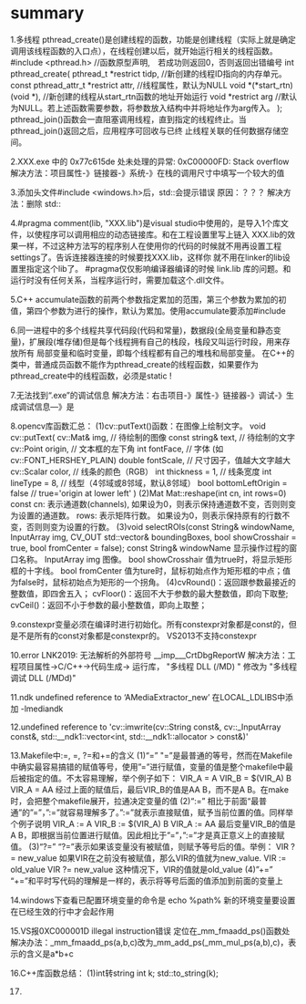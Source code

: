 # summary
1.多线程
  pthread_create()是创建线程的函数，功能是创建线程（实际上就是确定调用该线程函数的入口点），在线程创建以后，就开始运行相关的线程函数。
  #include <pthread.h>
  //函数原型声明,　若成功则返回0，否则返回出错编号
  int pthread_create(
                 pthread_t *restrict tidp,   //新创建的线程ID指向的内存单元。
                 const pthread_attr_t *restrict attr,  //线程属性，默认为NULL
                 void *(*start_rtn)(void *), //新创建的线程从start_rtn函数的地址开始运行
                 void *restrict arg //默认为NULL。若上述函数需要参数，将参数放入结构中并将地址作为arg传入。
                  );
  pthread_join()函数会一直阻塞调用线程，直到指定的线程终止。当pthread_join()返回之后，应用程序可回收与已终
  止线程关联的任何数据存储空间。 
  
2.XXX.exe 中的 0x77c615de 处未处理的异常: 0xC00000FD: Stack overflow
  解决方法：项目属性-》链接器-》系统-》在栈的调用尺寸中填写一个较大的值
  
3.添加头文件#include <windows.h>后，std::会提示错误
  原因：？？？
  解决方法：删除 std::

4.#pragma comment(lib, "XXX.lib")是visual studio中使用的，是导入1个库文件，以使程序可以调用相应的动态链接库。和在工程设置里写上链入
  XXX.lib的效果一样，不过这种方法写的程序别人在使用你的代码的时候就不用再设置工程settings了。告诉连接器连接的时候要找XXX.lib，这样你
  就不用在linker的lib设置里指定这个lib了。
  #pragma仅仅影响编译器编译的时候 link.lib 库的问题。和运行时没有任何关系，当程序运行时，需要加载这个.dll文件。
  	
5.C++ accumulate函数的前两个参数指定累加的范围，第三个参数为累加的初值，第四个参数为进行的操作，默认为累加。使用accumulate要添加#include<numeric>

6.同一进程中的多个线程共享代码段(代码和常量)，数据段(全局变量和静态变量)，扩展段(堆存储)但是每个线程拥有自己的栈段，栈段又叫运行时段，用来存放所有
  局部变量和临时变量，即每个线程都有自己的堆栈和局部变量。
  在C++的类中，普通成员函数不能作为pthread_create的线程函数，如果要作为pthread_create中的线程函数，必须是static !
  
7.无法找到“.exe”的调试信息
  解决方法：右击项目-》属性-》链接器-》调试-》生成调试信息—》是
  
8.opencv库函数汇总：
  (1)cv::putText()函数：在图像上绘制文字。
     void cv::putText(
		  cv::Mat& img, // 待绘制的图像
		  const string& text, // 待绘制的文字
		  cv::Point origin, // 文本框的左下角
		  int fontFace, // 字体 (如cv::FONT_HERSHEY_PLAIN)
		  double fontScale, // 尺寸因子，值越大文字越大
		  cv::Scalar color, // 线条的颜色（RGB）
		  int thickness = 1, // 线条宽度
		  int lineType = 8, // 线型（4邻域或8邻域，默认8邻域）
		  bool bottomLeftOrigin = false // true='origin at lower left'
	 )
  (2)Mat Mat::reshape(int cn, int rows=0) const
     cn: 表示通道数(channels), 如果设为0，则表示保持通道数不变，否则则变为设置的通道数。
	 rows: 表示矩阵行数。 如果设为0，则表示保持原有的行数不变，否则则变为设置的行数。
  (3)void selectROIs(const String& windowName, InputArray img,
                             CV_OUT std::vector<Rect>& boundingBoxes, bool showCrosshair = true, bool fromCenter = false);
	const String& windowName 显示操作过程的窗口名称。
	InputArray img 图像。
	bool showCrosshair 值为true时，将显示矩形框的十字线。
	bool fromCenter 值为ture时，鼠标初始点作为矩形框的中点；值为false时，鼠标初始点为矩形的一个拐角。
  (4)cvRound()：返回跟参数最接近的整数值，即四舍五入；
     cvFloor()：返回不大于参数的最大整数值，即向下取整;
     cvCeil()：返回不小于参数的最小整数值，即向上取整；
  
9.constexpr变量必须在编译时进行初始化。所有constexpr对象都是const的，但是不是所有的const对象都是constexpr的。 VS2013不支持constexpr
 
10.error LNK2019: 无法解析的外部符号 __imp___CrtDbgReportW
   解决方法：工程项目属性->C/C++->代码生成-> 运行库， "多线程 DLL (/MD) " 修改为 "多线程调试 DLL (/MDd)"

11.ndk undefined reference to ‘AMediaExtractor_new’
  在LOCAL_LDLIBS中添加  -lmediandk

12.undefined reference to 'cv::imwrite(cv::String const&, cv::_InputArray const&, std::__ndk1::vector<int, std::__ndk1::allocator<int> > const&)'

13.Makefile中:=, =, ?=和+=的含义
  (1)“=”
     "=”是最普通的等号，然而在Makefile中确实最容易搞错的赋值等号，使用”=”进行赋值，变量的值是整个makefile中最后被指定的值。不太容易理解，举个例子如下：
     VIR_A = A
     VIR_B = $(VIR_A) B
     VIR_A = AA
     经过上面的赋值后，最后VIR_B的值是AA B，而不是A B。在make时，会把整个makefile展开，拉通决定变量的值
  (2)“:=”
     相比于前面“最普通”的”=”，”:=”就容易理解多了。”:=”就表示直接赋值，赋予当前位置的值。同样举个例子说明
     VIR_A := A
     VIR_B := $(VIR_A) B
     VIR_A := AA
     最后变量VIR_B的值是A B，即根据当前位置进行赋值。因此相比于”=”，”:=”才是真正意义上的直接赋值。
  (3)“?=”
     “?=”表示如果该变量没有被赋值，则赋予等号后的值。举例：
     VIR ?= new_value
     如果VIR在之前没有被赋值，那么VIR的值就为new_value.
     VIR := old_value
     VIR ?= new_value
     这种情况下，VIR的值就是old_value
  (4)”+=”
     “+=”和平时写代码的理解是一样的，表示将等号后面的值添加到前面的变量上

14.windows下查看已配置环境变量的命令是  echo %path%
   新的环境变量要设置在已经生效的行中才会起作用
   
15.VS报0XC000001D illegal instruction错误  定位在_mm_fmaadd_ps()函数处
   解决办法：_mm_fmaadd_ps(a,b,c)改为_mm_add_ps(_mm_mul_ps(a,b),c)，表示的含义是a*b+c
   
16.C++库函数总结：
   (1)int转string   int k; std::to_string(k);

17.
   

	
